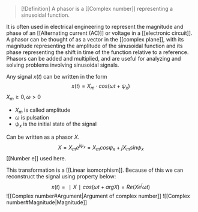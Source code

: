 > [!Definition]
> A phasor is a [[Complex number]] representing a sinusoidal function. 

It is often used in electrical engineering to represent the magnitude and phase of an [[Alternating current (AC)]] or voltage in a [[electronic circuit]]. A phasor can be thought of as a vector in the [[complex plane]], with its magnitude representing the amplitude of the sinusoidal function and its phase representing the shift in time of the function relative to a reference. Phasors can be added and multiplied, and are useful for analyzing and solving problems involving sinusoidal signals.

Any signal $x(t)$ can be written in the form
$$x(t) = X_m \cdot cos(\omega t + \psi_x)$$$X_m \geq 0, \omega > 0$
- $X_m$ is called amplitude
- $\omega$ is pulsation
- $\psi_x$ is the initial state of the signal 

Can be written as a phasor $X$.
$$X = X_me^{j\psi_x} = X_m cos\psi_x + jX_m sin\psi_x$$
[[Number e]] used here.

This transformation is a [[Linear isomorphism]]. Because of this we can reconstruct the signal using property below:
$$x(t) = ∣X∣ cos(\omega t + arg X) = Re(Xe^j\omega t)$$
![[Complex number#Argument|Argument of complex number]]
![[Complex number#Magnitude|Magnitude]]
